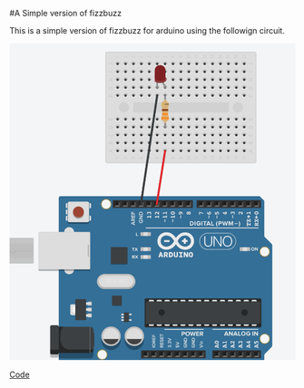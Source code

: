 #A Simple version of fizzbuzz

This is a simple version of fizzbuzz for arduino using the followign circuit.

![fizzbuzz circuit](fizzbuzz-simple.png)

[Code](fizzbuzz_simple.ino)
